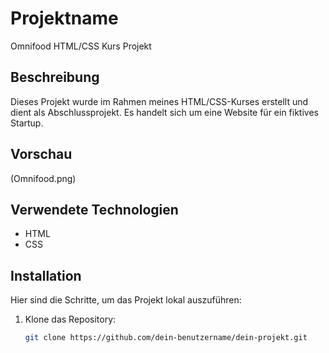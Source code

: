 # Projektname

Omnifood HTML/CSS Kurs Projekt 

## Beschreibung

Dieses Projekt wurde im Rahmen meines HTML/CSS-Kurses erstellt und dient als Abschlussprojekt. Es handelt sich um eine Website für ein fiktives Startup.

## Vorschau

(Omnifood.png)

## Verwendete Technologien

- HTML
- CSS

## Installation

Hier sind die Schritte, um das Projekt lokal auszuführen:

1. Klone das Repository:

   ```bash
   git clone https://github.com/dein-benutzername/dein-projekt.git
